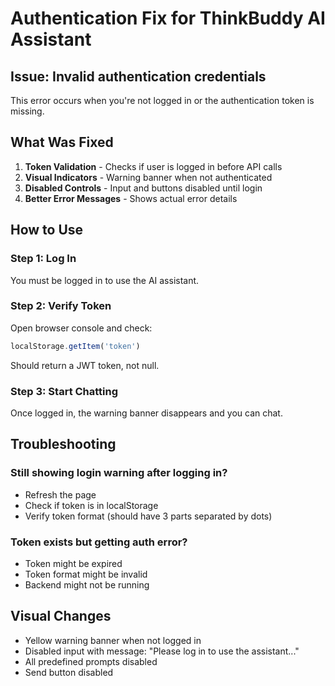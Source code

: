 # Authentication Fix for ThinkBuddy AI Assistant

## Issue: Invalid authentication credentials

This error occurs when you're not logged in or the authentication token is missing.

## What Was Fixed

1. **Token Validation** - Checks if user is logged in before API calls
2. **Visual Indicators** - Warning banner when not authenticated
3. **Disabled Controls** - Input and buttons disabled until login
4. **Better Error Messages** - Shows actual error details

## How to Use

### Step 1: Log In
You must be logged in to use the AI assistant.

### Step 2: Verify Token
Open browser console and check:
```javascript
localStorage.getItem('token')
```
Should return a JWT token, not null.

### Step 3: Start Chatting
Once logged in, the warning banner disappears and you can chat.

## Troubleshooting

### Still showing login warning after logging in?
- Refresh the page
- Check if token is in localStorage
- Verify token format (should have 3 parts separated by dots)

### Token exists but getting auth error?
- Token might be expired
- Token format might be invalid
- Backend might not be running

## Visual Changes

- Yellow warning banner when not logged in
- Disabled input with message: "Please log in to use the assistant..."
- All predefined prompts disabled
- Send button disabled
